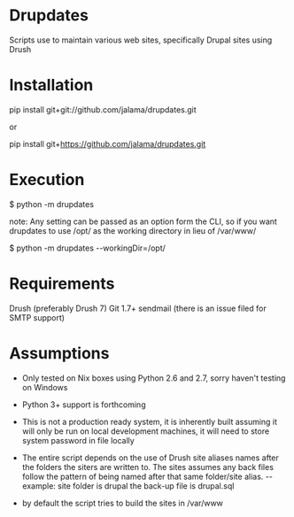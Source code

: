 Drupdates
===========
Scripts use to maintain various web sites, specifically Drupal sites using Drush


Installation
============
pip install git+git://github.com/jalama/drupdates.git

or

pip install git+https://github.com/jalama/drupdates.git

Execution
============

$ python -m drupdates

note: Any setting can be passed as an option form the CLI, so if you want drupdates
to use /opt/ as the working directory in lieu of /var/www/

$ python -m drupdates --workingDir=/opt/

Requirements
============
Drush (preferably Drush 7)
Git 1.7+
sendmail (there is an issue filed for SMTP support)

Assumptions
===========

- Only tested on Nix boxes using Python 2.6 and 2.7, sorry haven't testing on Windows

- Python 3+ support is forthcoming

- This is not a production ready system, it is inherently built assuming it
will only be run on local development machines, it will need to store system
password in file locally

- The entire script depends on the use of Drush site aliases names after the
folders the siters are written to.  The sites assumes any back files follow the
pattern of being named after that same folder/site alias.
-- example: site folder is drupal the back-up file is drupal.sql

- by default the script tries to build the sites in /var/www


